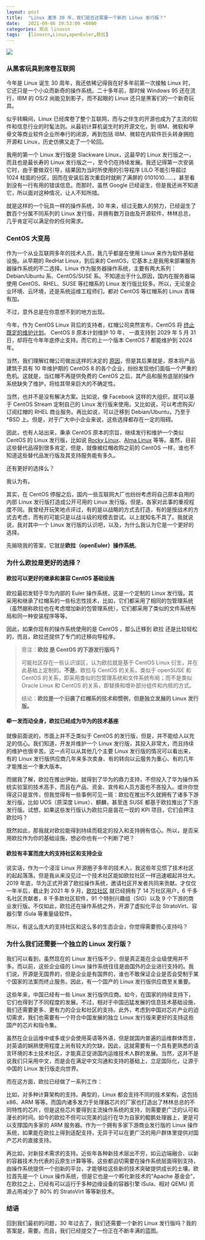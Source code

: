 ```yaml
---
layout: post
title:	"Linux 激荡 30 年，我们是否还需要一个新的 Linux 发行版？"
date:	2021-09-06 19:53:00 +0800 
categories:	观点 linuxcn 
tags:	[linuxcn,Linux,openEuler,欧拉]
---
```



![](/Asserts/Images//attachment/album/202109/06/195129r6cyid390q01pao6.jpg)


### 从黑客玩具到席卷互联网


今年是 Linux 诞生 30 周年，我还依稀记得我在好多年前第一次接触 Linux 时，它还只是一个小众而新奇的操作系统。二十多年前，那时候 Windows 95 还在流行，IBM 的 OS/2 尚能见到影子，而不起眼的 Linux 还只是黑客们的一个新奇玩具。


似乎转瞬间，Linux 已经席卷了整个互联网，而与之伴生的开源也成为了主流的软件和信息行业的时髦法则。从最初计算机诞生时的开源文化，到 IBM、微软和甲骨文等商业软件企业所奉行的闭源，再到包括 IBM、微软在内软件巨头转身拥抱开源和 Linux，历史仿佛又走了一个轮回。


我用的第一个 Linux 发行版是 Slackware Linux，这最早的 Linux 发行版之一，而且也是最长寿的 Linux 发行版之一，至今仍在持续发展。我还记得第一次安装它时，由于要做双引导，结果因为当时所使用的引导程序 LILO 不能引导超过 1024 柱面的分区，因而在安装后首次重启时就刷了满屏的 0101010……，甚至看到没有一行有用的错误信息。而那时，虽然 Google 已经诞生，但是我还尚不知道它，所以面对这种情况，让人不知所措。


就是这样的一个玩具一样的操作系统，30 年来，经过无数人的努力，已经诞生了数百个分属不同系列的 Linux 发行版，并拥有数万自由及开源软件，林林总总，几乎肯定可以满足你的任何需求。


### CentOS 大变局


作为一个从业互联网多年的技术人员，我几乎都是在使用 Linux 来作为软件基础设施。从早期的 RedHat Linux，到后来的 CentOS，它基本上是我用来部署服务器操作系统的不二选择。Linux 作为服务器操作系统，主要有两大系列：Debian/Ubuntu 系、CentOS/SUSE 系。不知道出于什么原因，国内在服务器端使用 CentOS、RHEL、SUSE 等红帽系的 Linux 发行版比较多。所以，无论是企业环境、云环境，还是系统运维工程师们，都对 CentOS 等红帽系的 Linux 青睐有加。


不过，意外总是在你意想不到的地方出现。


今年，作为 CentOS Linux 背后的支持者，红帽公司突然宣布，CentOS 将 [终止既定的维护计划](/article-12902-1.html)。 CentOS 8 原本计划维护 10 年， 一直支持到 2029 年 5 月 31 日，却将在今年年底停止支持。而它的上一个版本 CentOS 7 都能维护到 2024 年。


当然，我们理解红帽公司做出这样的决定的 [原因](/article-12945-1.html)，但是其后果就是，原本将产品建筑于具有 10 年维护期的 CentOS 8 的各个企业，纷纷发现他们面临一个严重的危机。这就是，当红帽不再提供免费的 CentOS 之后，其产品和服务底层的操作系统缺失了维护，将给其带来巨大的不确定性。


当然，也并不是没有解决方案。比如说，像 Facebook 这样的大组织，就可以基于 CentOS Stream 定制自己的 Linux 发行版来使用。又比如说，可以考虑购买/订阅红帽的 RHEL 商业服务。再比如说，可以迁移到 Debian/Ubuntu，乃至于 \*BSD 上。但是，对于广大中小企业来说，这些选择都存在一定的阻碍。


因此，也有人站出来，秉承 CentOS 原本的宗旨，继续发行和维护一个类似 CentOS 的 Linux 发行版，比如说 [Rocky Linux](https://rockylinux.org/)、[Alma Linux](https://almalinux.org/) 等等。虽然，目前这些替代品得到很多肯定，但是，就像被红帽收购之前的 CentOS 一样，谁也不知道这些替代品发行版及其支持服务能有多久。


还有更好的选择么？


我认为有。


其实，在 CentOS 停服之后，国内一些互联网大厂也纷纷考虑将自己原本自用的内部 Linux 发行版打造成公开可用的 Linux 发行版。但是，各家对此事的重视程度不同。我曾经开玩笑地点评过，有的是以战略的方式去打造，有的是按战术的方式去考虑，而有的可能只是以战斗级的规模去尝试。以上就知名不具了。我就说说，我对其中一个 Linux 发行版的认识吧，以及，为什么我认为它是一个更好的选择。


先揭晓我的答案，它就是**欧拉（openEuler）操作系统**。


### 为什么欧拉是更好的选择？


#### 欧拉可以更好的继承和兼容 CentOS 基础设施


欧拉最初发轫于华为内部的 Euler 操作系统，这是一个定制的 Linux 发行版。其采用和继承了红帽系的一些标志性技术，比如，它们都采用了相同的包管理系统（虽然据称欧拉也在考虑增加新的包管理系统），它们都采用了类似的文件系统布局和同一种安装程序等等。


因此，如果你现有的操作系统使用的是 CentOS ，那么迁移到 欧拉 还是比较轻松的，而且，欧拉还提供了专门的迁移向导程序。



> 
> 旁注：**欧拉 是 CentOS 的下游发行版吗？**
> 
> 
> 可能社区存在一些认识误区，认为欧拉就是基于 CentOS Linux 衍生，并在此基础上定制的。**不是**。欧拉与 CentOS 的关系，类似于 openSUSE 和 CentOS 的关系，即采用类似的包管理系统和文件系统布局；而不是类似 Oracle Linux 和 CentOS 的关系，即替换和增补部分组件和内核的方式。
> 
> 
> 结论：**欧拉是一个沿袭了红帽系的技术和惯例，但是独立发展的 Linux 发行版。**
> 
> 
> 


#### 牵一发而动全身，欧拉已经成为华为的技术基座


就像前面说的，市面上并不乏类似于 CentOS 的发行版，但是，并不能给人以充足的信心。我们知道，开发并维护一个 Linux 发行版，其投入非常大，而且持续的维护也很辛苦。这一点可以从其他几个主要 Linux 发行版的情况可以看出来，有的 Linux 发行版供应商几年来多次卖身、有的转向以云服务为重心、有的几年才能推出一个重大版本。


而据我了解，欧拉在推出伊始，就得到了华为的鼎力支持，不但投入了华为操作系统实验室的技术高手，而且在产品、资金、宣传和人员方面也不吝投入。或许你觉得这只是宣传，但我觉得有一些事例可见一斑：欧拉在推出不久就拥有了诸多下游发行版，比如 UOS（原深度 Linux）、麒麟，甚至连 SUSE 都基于欧拉推出了下游发行版。试想，如果这些发行版认为欧拉只是昙花一现的 KPI 项目，它们会押注欧拉吗？


既然如此，那我就对欧拉能得到持续而稳定的投入和支持拥有信心。所以，是否采用欧拉作为你的基础设施，想必你也有一个判断了吧？


#### 欧拉有丰富而庞大的支持社区和支持企业


说实话，作为一个浸淫 Linux 开源圈子多年的技术人，我这些年见惯了技术社区的起起落落。但是我从来没见过一个技术社区能如欧拉社区一样迅速崛起并壮大。2019 年底，华为正式开源了欧拉操作系统，邀请社区开发者共同来贡献。才仅仅一年半后，截止到 2021 年 9 月，[欧拉社区](https://www.openeuler.org/zh/) 就已经拥有了 14 万社区用户，6 千多名社区贡献者，8 千多款社区软件，91 个特别兴趣组（SIG）以及 9 个下游的商业发行版。不仅如此，欧拉还在操作系统之外，开源了虚拟化平台 StratoVirt、容器引擎 iSula 等重量级软件。


所以，有这么庞大的支持社区和这么多的生态企业，你觉得需要担心支持吗？


### 为什么我们还需要一个独立的 Linux 发行版？


我们可以看到，虽然现在的 Linux 发行版不少，但是真正能在企业级使用并不多。而以前，这些企业级的 Linux 操作系统往往是由国外的企业进行支持的。我们说，开源是无国界的，但是企业是有国界的，谁也不敢保证企业是否会受制于某个国家的法案而终止服务。因此，有一个国产的 Linux 发行版供应商至关重要。


这些年来，中国已经有一些 Linux 发行版供应商。如今，在国家的持续支持下，它们也得到了不同程度的发展。不过，相对于中国迅猛发展的信息技术基础设施，我们还需要更多、更有力的企业和社区的支持。此外，考虑到中国对芯片产业的迫切需求，我们也需要有一个符合中国发展的独立 Linux 发行版来更好的支持这些国产的芯片和指令集。


虽然在企业运维中或多或少会使用英语等外语，但是就国内普遍的运维群体而言，对英语的娴熟使用程度上尚有较大的欠缺，因此，这就需要有一个具有更熟悉的语言环境的本土技术社区，才能真正促进国内运维技术人群的发展。当然，这并不是说我们只采用中文，而是会在满足中文沟通和支持的基础上，立足国际化，让源于中国的 Linux 发行版走向世界。


而在这方面，欧拉已经做了一系列工作：


比如，对多种计算架构的支持。典型的，Linux 都会支持不同的技术架构，这包括 x86、ARM 等等。而国内诸多发力于处理器芯片的厂家也打造出了林林总总的不同特性的芯片，但是这些芯片要得到主流操作系统的支持，则需要更广泛的认可和漫长的时间。如今的欧拉不但可以完美的运行在华为自家的鲲鹏处理器上，更是可以支撑国内多家的 ARM 服务器。作为一个拥有多家下游商业发行版的 Linux 操作系统，如果能在欧拉上得到适配支持，无异于可以在更广泛的用户群体里提供对国产芯片的直接支持。


再比如，对新技术需求的支持。近些年各种新技术层出不穷，如云边端融合、以新的容器技术为代表的云原生计算等等。这些都迫切需要在操作系统层面得到支持，由操作系统提供一个创新的平台，才能够给这些新的技术突破提供成长的土壤。欧拉首先是一个 Linux 操作系统，但是它也是一个孵化新技术的“Apache 基金会”，在欧拉之上，已经有可以运行于多种边缘设备的容器引擎 iSula、相对 QEMU 资源占用减少了 80% 的 StratoVirt 等等新技术。


### 结语


回到我们最初的问题，30 年过去了，我们还需要一个新的 Linux 发行版吗？我的答案是，需要。而且，我们已经提交了一份正在不断丰满的蓝图。
